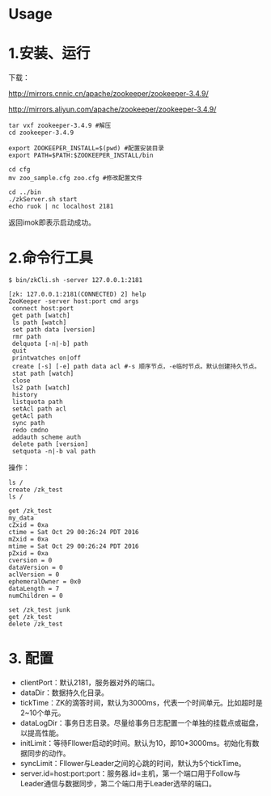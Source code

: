 # Usage

# 1.安装、运行

下载：

http://mirrors.cnnic.cn/apache/zookeeper/zookeeper-3.4.9/

http://mirrors.aliyun.com/apache/zookeeper/zookeeper-3.4.9/

```
tar vxf zookeeper-3.4.9 #解压
cd zookeeper-3.4.9

export ZOOKEEPER_INSTALL=$(pwd) #配置安装目录
export PATH=$PATH:$ZOOKEEPER_INSTALL/bin

cd cfg
mv zoo_sample.cfg zoo.cfg #修改配置文件

cd ../bin
./zkServer.sh start
echo ruok | nc localhost 2181
```
返回imok即表示启动成功。

# 2.命令行工具

```
$ bin/zkCli.sh -server 127.0.0.1:2181

[zk: 127.0.0.1:2181(CONNECTED) 2] help
ZooKeeper -server host:port cmd args
 connect host:port
 get path [watch]
 ls path [watch]
 set path data [version]
 rmr path
 delquota [-n|-b] path
 quit
 printwatches on|off
 create [-s] [-e] path data acl #-s 顺序节点，-e临时节点。默认创建持久节点。
 stat path [watch]
 close
 ls2 path [watch]
 history
 listquota path
 setAcl path acl
 getAcl path
 sync path
 redo cmdno
 addauth scheme auth
 delete path [version]
 setquota -n|-b val path
```

操作：

```
ls /
create /zk_test
ls /

get /zk_test
my_data
cZxid = 0xa
ctime = Sat Oct 29 00:26:24 PDT 2016
mZxid = 0xa
mtime = Sat Oct 29 00:26:24 PDT 2016
pZxid = 0xa
cversion = 0
dataVersion = 0
aclVersion = 0
ephemeralOwner = 0x0
dataLength = 7
numChildren = 0

set /zk_test junk
get /zk_test
delete /zk_test
```

# 3. 配置

- clientPort：默认2181，服务器对外的端口。
- dataDir：数据持久化目录。
- tickTime：ZK的滴答时间，默认为3000ms，代表一个时间单元。比如超时是2~10个单元。
- dataLogDir：事务日志目录。尽量给事务日志配置一个单独的挂载点或磁盘，以提高性能。
- initLimit：等待Fllower启动的时间。默认为10，即10*3000ms。初始化有数据同步的动作。
- syncLimit：Fllower与Leader之间的心跳的时间，默认为5个tickTime。
- server.id=host:port:port：服务器.id=主机，第一个端口用于Follow与Leader通信与数据同步，第二个端口用于Leader选举的端口。
